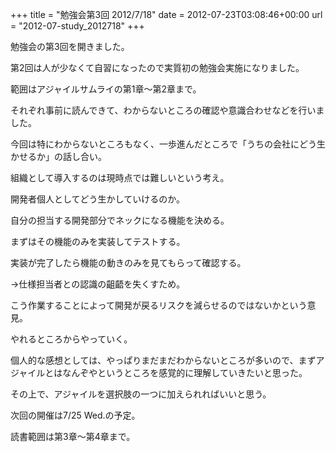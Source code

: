 +++
title = "勉強会第3回 2012/7/18"
date = 2012-07-23T03:08:46+00:00
url = "2012-07-study_2012718"
+++

勉強会の第3回を開きました。

第2回は人が少なくて自習になったので実質初の勉強会実施になりました。

範囲はアジャイルサムライの第1章〜第2章まで。

それぞれ事前に読んできて、わからないところの確認や意識合わせなどを行いました。

今回は特にわからないところもなく、一歩進んだところで「うちの会社にどう生かせるか」の話し合い。

組織として導入するのは現時点では難しいという考え。

開発者個人としてどう生かしていけるのか。

自分の担当する開発部分でネックになる機能を決める。

まずはその機能のみを実装してテストする。

実装が完了したら機能の動きのみを見てもらって確認する。

→仕様担当者との認識の齟齬を失くすため。

こう作業することによって開発が戻るリスクを減らせるのではないかという意見。

やれるところからやっていく。

個人的な感想としては、やっぱりまだまだわからないところが多いので、まずアジャイルとはなんぞやというところを感覚的に理解していきたいと思った。

その上で、アジャイルを選択肢の一つに加えられればいいと思う。

次回の開催は7/25 Wed.の予定。

読書範囲は第3章～第4章まで。

